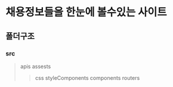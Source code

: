 # 채용정보들을 한눈에 볼수있는 사이트

## 폴더구조

### src
> apis 
> assests 
>> css
>> styleComponents
> components 
> routers 
    